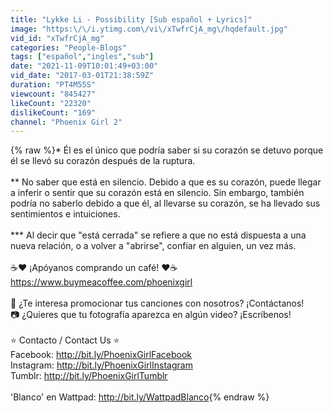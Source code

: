 ```yaml
---
title: "Lykke Li - Possibility [Sub español + Lyrics]"
image: "https:\/\/i.ytimg.com\/vi\/xTwfrCjA_mg\/hqdefault.jpg"
vid_id: "xTwfrCjA_mg"
categories: "People-Blogs"
tags: ["español","ingles","sub"]
date: "2021-11-09T10:01:49+03:00"
vid_date: "2017-03-01T21:38:59Z"
duration: "PT4M55S"
viewcount: "845427"
likeCount: "22320"
dislikeCount: "169"
channel: "Phoenix Girl 2"
---
```

{% raw %}* Él es el único que podría saber si su corazón se detuvo porque él se llevó su corazón después de la ruptura.<br /><br />** No saber que está en silencio. Debido a que es su corazón, puede llegar a inferir o sentir que su corazón está en silencio. Sin embargo, también podría no saberlo debido a que él, al llevarse su corazón, se ha llevado sus sentimientos e intuiciones.<br /><br />*** Al decir que &quot;está cerrada&quot; se refiere a que no está dispuesta a una nueva relación, o a volver a &quot;abrirse&quot;, confiar en alguien, un vez más.<br /><br />☕❤️ ¡Apóyanos comprando un café! ❤️☕<br /><a rel="nofollow" target="blank" href="https://www.buymeacoffee.com/phoenixgirl">https://www.buymeacoffee.com/phoenixgirl</a><br /><br />🎤 ¿Te interesa promocionar tus canciones con nosotros? ¡Contáctanos!<br />📷 ¿Quieres que tu fotografía aparezca en algún video? ¡Escríbenos!<br /><br />⭐ Contacto / Contact Us ⭐<br />Facebook: <a rel="nofollow" target="blank" href="http://bit.ly/PhoenixGirlFacebook">http://bit.ly/PhoenixGirlFacebook</a><br />Instagram: <a rel="nofollow" target="blank" href="http://bit.ly/PhoenixGirlInstagram">http://bit.ly/PhoenixGirlInstagram</a><br />Tumblr:  <a rel="nofollow" target="blank" href="http://bit.ly/PhoenixGirlTumblr">http://bit.ly/PhoenixGirlTumblr</a><br /><br />'Blanco' en Wattpad: <a rel="nofollow" target="blank" href="http://bit.ly/WattpadBlanco">http://bit.ly/WattpadBlanco</a>{% endraw %}
